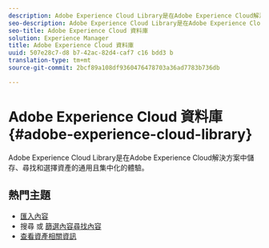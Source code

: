 ```yaml
---
description: Adobe Experience Cloud Library是在Adobe Experience Cloud解決方案中儲存、尋找和選擇資產的通用且集中化的體驗。
seo-description: Adobe Experience Cloud Library是在Adobe Experience Cloud解決方案中儲存、尋找和選擇資產的通用且集中化的體驗。
seo-title: Adobe Experience Cloud 資料庫
solution: Experience Manager
title: Adobe Experience Cloud 資料庫
uuid: 507e28c7-d8 b7-42ac-82d4-caf7 c16 bdd3 b
translation-type: tm+mt
source-git-commit: 2bcf89a108df9360476478703a36ad7783b736db

---
```



# Adobe Experience Cloud 資料庫{#adobe-experience-cloud-library}

Adobe Experience Cloud Library是在Adobe Experience Cloud解決方案中儲存、尋找和選擇資產的通用且集中化的體驗。

## 熱門主題

* [匯入內容](/help/c-library-about/c-importing-and-uploading/c-importing-and-uploading.md)
* 搜尋 [](/help/c-library-about/c-assets/c-search-for-assets.md) 或 [篩選內容尋找內容](/help/c-library-about/c-assets/c-filter-assets.md)
* [查看資產相關資訊](/help/c-library-about/c-assets/c-view-detailed-information-for-an-asset.md)
